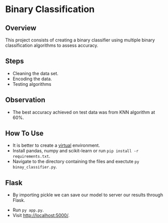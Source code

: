 # Binary Classification

## Overview
This project consists of creating a binary classifier using multiple binary classification algorithms to assess accuracy.

## Steps
* Cleaning the data set.
* Encoding the data.
* Testing algorithms

## Observation
- The best accuracy achieved on test data was from KNN algorithm at 60%.
## How To Use
* It is better to create a [virtual](https://docs.python.org/3/library/venv.html) environment.
* Install pandas, numpy and scikit-learn or run ```pip install -r requirements.txt```.
* Navigate to the directory containing the files and exectute 
```py binay_classifier.py```.
## Flask
- By importing pickle we can save our model to server our results through Flask.
* Run ```py app.py```.
* Visit [http://localhost:5000/](http://localhost:5000/).
